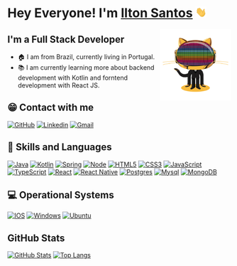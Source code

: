  # Hey Everyone! I'm [Ilton Santos](https://github.com/iltonkp) <img src="https://github.com/iltonkp/iltonkp/blob/main/src/wave.gif" width="25px">

 <img align="right" alt="GIF" height="160px" src="https://github.com/iltonkp/iltonkp/blob/main/src/git-icon.gif" />

## I'm a Full Stack Developer

- 🏠 I am from Brazil, currently living in Portugal.
- 📚 I am currently learning more about backend development with Kotlin and forntend development with React JS.

## 😁 Contact with me

[![GitHub](https://img.shields.io/badge/GitHub-100000?style=for-the-badge&logo=github&logoColor=white)](https://github.com/iltonkp)
[![Linkedin](https://img.shields.io/badge/LinkedIn-0077B5?style=for-the-badge&logo=linkedin&logoColor=white)](https://www.linkedin.com/in/santos-ilton-karly-p-psm-i-sfc-smpc-16a46124/)
[![Gmail](https://img.shields.io/badge/Gmail-D14836?style=for-the-badge&logo=gmail&logoColor=white)](iltonk.si@gmail.com)

## 🚀 Skills and Languages

[![Java](https://img.shields.io/badge/Java-ED8B00?style=for-the-badge&logo=java&logoColor=white)]()
[![Kotlin](https://img.shields.io/badge/Kotlin-0095D5?&style=for-the-badge&logo=kotlin&logoColor=white)]()
[![Spring](https://img.shields.io/badge/Spring-6DB33F?style=for-the-badge&logo=spring&logoColor=white)]()
[![Node](https://img.shields.io/badge/Node.js-43853D?style=for-the-badge&logo=node.js&logoColor=white)]()
[![HTML5](https://img.shields.io/badge/HTML5-E34F26?style=for-the-badge&logo=html5&logoColor=white)]()
[![CSS3](https://img.shields.io/badge/CSS3-1572B6?style=for-the-badge&logo=css3&logoColor=white)]()
[![JavaScript](https://img.shields.io/badge/JavaScript-F7DF1E?style=for-the-badge&logo=javascript&logoColor=black)]()
[![TypeScript](https://img.shields.io/badge/TypeScript-007ACC?style=for-the-badge&logo=typescript&logoColor=white)]()
[![React](https://img.shields.io/badge/React-20232A?style=for-the-badge&logo=react&logoColor=61DAFB)]()
[![React Native](https://img.shields.io/badge/React_Native-20232A?style=for-the-badge&logo=react&logoColor=61DAFB)]()
[![Postgres](https://img.shields.io/badge/PostgreSQL-316192?style=for-the-badge&logo=postgresql&logoColor=white)]()
[![Mysql](https://img.shields.io/badge/MySQL-00000F?style=for-the-badge&logo=mysql&logoColor=white)]()
[![MongoDB](https://img.shields.io/badge/MongoDB-4EA94B?style=for-the-badge&logo=mongodb&logoColor=white)]()

## 💻 Operational Systems

[![IOS](https://img.shields.io/badge/iOS-000000?style=for-the-badge&logo=ios&logoColor=white)]()
[![Windows](https://img.shields.io/badge/Windows-0078D6?style=for-the-badge&logo=windows&logoColor=white)]()
[![Ubuntu](https://img.shields.io/badge/Ubuntu-E95420?style=for-the-badge&logo=ubuntu&logoColor=white)]()

## GitHub Stats

[![GitHub Stats](https://github-readme-stats.vercel.app/api?username=iltonkp&how_icons=true&theme=dracula)]()
[![Top Langs](https://github-readme-stats.vercel.app/api/top-langs/?username=iltonkp&layout=compact&theme=dracula)](https://github.com/iltonkp/github-readme-stats)

